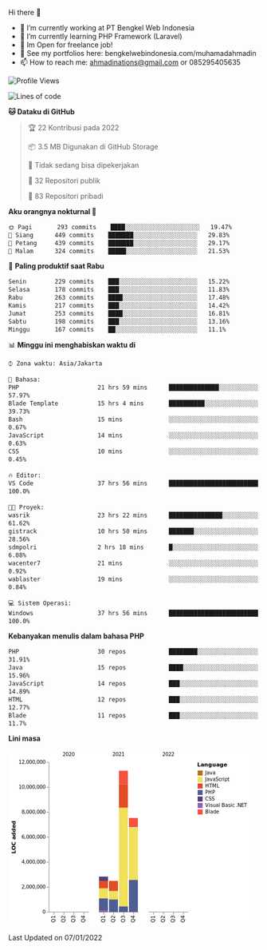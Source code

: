 Hi there 👋

- 🔭 I’m currently working at PT Bengkel Web Indonesia
- 🌱 I’m currently learning PHP Framework (Laravel)
- 📂 Im Open for freelance job!
- 🧷 See my portfolios here: bengkelwebindonesia.com/muhamadahmadin
- 📫 How to reach me: ahmadinations@gmail.com or 085295405635


<!--START_SECTION:waka-->
![Profile Views](http://img.shields.io/badge/Profil%20dilihat-0-blue)

![Lines of code](https://img.shields.io/badge/Sejak%20Hello%20World%20aku%20telah%20menulis-24%20Million%20baris%20kode-blue)

**🐱 Dataku di GitHub** 

> 🏆 22 Kontribusi pada 2022
 > 
> 📦 3.5 MB Digunakan di GitHub Storage 
 > 
> 🚫 Tidak sedang bisa dipekerjakan
 > 
> 📜 32 Repositori publik 
 > 
> 🔑 83 Repositori pribadi  
 > 
**Aku orangnya nokturnal 🦉** 

```text
🌞 Pagi       293 commits    ████░░░░░░░░░░░░░░░░░░░░░   19.47% 
🌆 Siang      449 commits    ███████░░░░░░░░░░░░░░░░░░   29.83% 
🌃 Petang     439 commits    ███████░░░░░░░░░░░░░░░░░░   29.17% 
🌙 Malam      324 commits    █████░░░░░░░░░░░░░░░░░░░░   21.53%

```
📅 **Paling produktif saat Rabu** 

```text
Senin        229 commits    ███░░░░░░░░░░░░░░░░░░░░░░   15.22% 
Selasa       178 commits    ███░░░░░░░░░░░░░░░░░░░░░░   11.83% 
Rabu         263 commits    ████░░░░░░░░░░░░░░░░░░░░░   17.48% 
Kamis        217 commits    ███░░░░░░░░░░░░░░░░░░░░░░   14.42% 
Jumat        253 commits    ████░░░░░░░░░░░░░░░░░░░░░   16.81% 
Sabtu        198 commits    ███░░░░░░░░░░░░░░░░░░░░░░   13.16% 
Minggu       167 commits    ██░░░░░░░░░░░░░░░░░░░░░░░   11.1%

```


📊 **Minggu ini menghabiskan waktu di** 

```text
⌚︎ Zona waktu: Asia/Jakarta

💬 Bahasa: 
PHP                      21 hrs 59 mins      ██████████████░░░░░░░░░░░   57.97% 
Blade Template           15 hrs 4 mins       ██████████░░░░░░░░░░░░░░░   39.73% 
Bash                     15 mins             ░░░░░░░░░░░░░░░░░░░░░░░░░   0.67% 
JavaScript               14 mins             ░░░░░░░░░░░░░░░░░░░░░░░░░   0.63% 
CSS                      10 mins             ░░░░░░░░░░░░░░░░░░░░░░░░░   0.45%

🔥 Editor: 
VS Code                  37 hrs 56 mins      █████████████████████████   100.0%

🐱‍💻 Proyek: 
wasrik                   23 hrs 22 mins      ███████████████░░░░░░░░░░   61.62% 
gistrack                 10 hrs 50 mins      ███████░░░░░░░░░░░░░░░░░░   28.56% 
sdmpolri                 2 hrs 18 mins       █░░░░░░░░░░░░░░░░░░░░░░░░   6.08% 
wacenter7                21 mins             ░░░░░░░░░░░░░░░░░░░░░░░░░   0.92% 
wablaster                19 mins             ░░░░░░░░░░░░░░░░░░░░░░░░░   0.84%

💻 Sistem Operasi: 
Windows                  37 hrs 56 mins      █████████████████████████   100.0%

```

**Kebanyakan menulis dalam bahasa PHP** 

```text
PHP                      30 repos            ████████░░░░░░░░░░░░░░░░░   31.91% 
Java                     15 repos            ████░░░░░░░░░░░░░░░░░░░░░   15.96% 
JavaScript               14 repos            ███░░░░░░░░░░░░░░░░░░░░░░   14.89% 
HTML                     12 repos            ███░░░░░░░░░░░░░░░░░░░░░░   12.77% 
Blade                    11 repos            ███░░░░░░░░░░░░░░░░░░░░░░   11.7%

```


**Lini masa**

![Chart not found](https://raw.githubusercontent.com/MuhamadAhmadin/MuhamadAhmadin/master/charts/bar_graph.png) 


 Last Updated on 07/01/2022
<!--END_SECTION:waka-->
